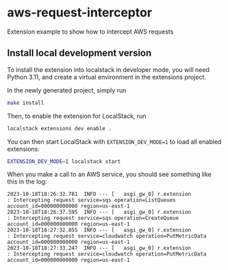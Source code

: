 aws-request-interceptor
===============================

Extension example to show how to intercept AWS requests

## Install local development version

To install the extension into localstack in developer mode, you will need Python 3.11, and create a virtual environment in the extensions project.

In the newly generated project, simply run

```bash
make install
```

Then, to enable the extension for LocalStack, run

```bash
localstack extensions dev enable .
```

You can then start LocalStack with `EXTENSION_DEV_MODE=1` to load all enabled extensions:

```bash
EXTENSION_DEV_MODE=1 localstack start
```

When you make a call to an AWS service, you should see something like this in the log:

```
2023-10-18T18:26:32.781  INFO --- [   asgi_gw_0] r.extension                : Intercepting request service=sqs operation=ListQueues account_id=000000000000 region=us-east-1
2023-10-18T18:26:37.595  INFO --- [   asgi_gw_0] r.extension                : Intercepting request service=sqs operation=CreateQueue account_id=000000000000 region=us-east-1
2023-10-18T18:27:32.855  INFO --- [   asgi_gw_0] r.extension                : Intercepting request service=cloudwatch operation=PutMetricData account_id=000000000000 region=us-east-1
2023-10-18T18:27:33.247  INFO --- [   asgi_gw_0] r.extension                : Intercepting request service=cloudwatch operation=PutMetricData account_id=000000000000 region=us-east-1
```
